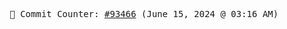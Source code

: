 <p align="center">
    <samp>
        📮 Commit Counter: <a href="https://github.com/Javascript-void0/Javascript-void0/commits/main">#93466</a> (June 15, 2024 @ 03:16 AM)
    </samp>
</p>